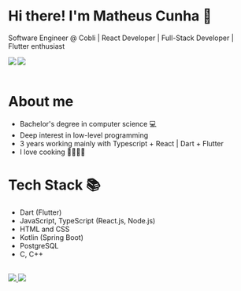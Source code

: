 # Hi there! I'm Matheus Cunha 👋

Software Engineer @ Cobli | React Developer | Full-Stack Developer | Flutter enthusiast

<img align="left" with="45%" src="https://github-readme-stats.vercel.app/api?username=matheushw&show_icons=true&theme=tokyonight" />

<img align="left" with="45%" src="https://github-readme-stats.vercel.app/api/top-langs/?username=matheushw&layout=compact&theme=tokyonight" />

<br clear="left"/>
<br/>

# About me
- Bachelor's degree in computer science 💻
- Deep interest in low-level programming
- 3 years working mainly with Typescript + React | Dart + Flutter
- I love cooking 🍛👨🏻‍🍳

# Tech Stack 📚

- Dart (Flutter)
- JavaScript, TypeScript (React.js, Node.js)
- HTML and CSS
- Kotlin (Spring Boot)
- PostgreSQL
- C, C++

<br/>

<a href="https://www.linkedin.com/in/matheus-cunha-2579a753/">
    <img src="https://img.shields.io/badge/linkedin-%230077B5.svg?style=for-the-badge&logo=linkedin&logoColor=white">
</a>
<a href="mailto: cunhamatheusc@gmail.com">
    <img src="https://img.shields.io/badge/Gmail-D14836?style=for-the-badge&logo=gmail&logoColor=white">
<a>


<!--
**matheushw/matheushw** is a ✨ _special_ ✨ repository because its `README.md` (this file) appears on your GitHub profile.

Here are some ideas to get you started:

- 🔭 I’m currently working on ...
- 🌱 I’m currently learning ...
- 👯 I’m looking to collaborate on ...
- 🤔 I’m looking for help with ...
- 💬 Ask me about ...
- 📫 How to reach me: ...
- 😄 Pronouns: ...
- ⚡ Fun fact: ...
-->
